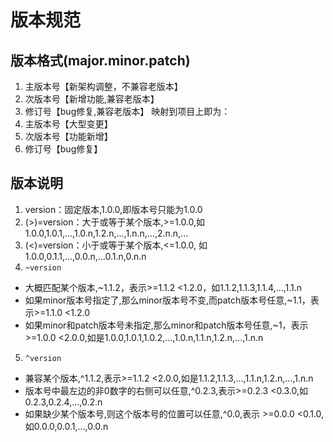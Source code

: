 # 版本规范

## 版本格式(major.minor.patch)
1. 主版本号【新架构调整，不兼容老版本】
2. 次版本号【新增功能,兼容老版本】
3. 修订号【bug修复,兼容老版本】
映射到项目上即为：
1. 主版本号【大型变更】
2. 次版本号【功能新增】
3. 修订号【bug修复】

## 版本说明
1.  version：固定版本,1.0.0,即版本号只能为1.0.0 
2. (>)=version：大于或等于某个版本,>=1.0.0,如1.0.0,1.0.1,...,1.0.n,1.2.n,...,1.n.n,...,2.n.n,... 
3. (<)=version：小于或等于某个版本,<=1.0.0, 如1.0.0,0.1.1,...,0.0.n,...0.1.n,0.n.n 
4. `~version`
  - 大概匹配某个版本,~1.1.2，表示>=1.1.2 <1.2.0，如1.1.2,1.1.3,1.1.4,...,1.1.n 
  - 如果minor版本号指定了,那么minor版本号不变,而patch版本号任意,~1.1，表示>=1.1.0 <1.2.0 
  - 如果minor和patch版本号未指定,那么minor和patch版本号任意,~1，表示>=1.0.0 <2.0.0,如是1.0.0,1.0.1,1.0.2,...,1.0.n,1.1.n,1.2.n,...,1.n.n 
5. `^version`
  - 兼容某个版本,^1.1.2,表示>=1.1.2 <2.0.0,如是1.1.2,1.1.3,...,1.1.n,1.2.n,...,1.n.n 
  - 版本号中最左边的非0数字的右侧可以任意,^0.2.3,表示>=0.2.3 <0.3.0,如0.2.3,0.2.4,...,0.2.n 
  - 如果缺少某个版本号,则这个版本号的位置可以任意,^0.0,表示 >=0.0.0 <0.1.0,如0.0.0,0.0.1,...,0.0.n 